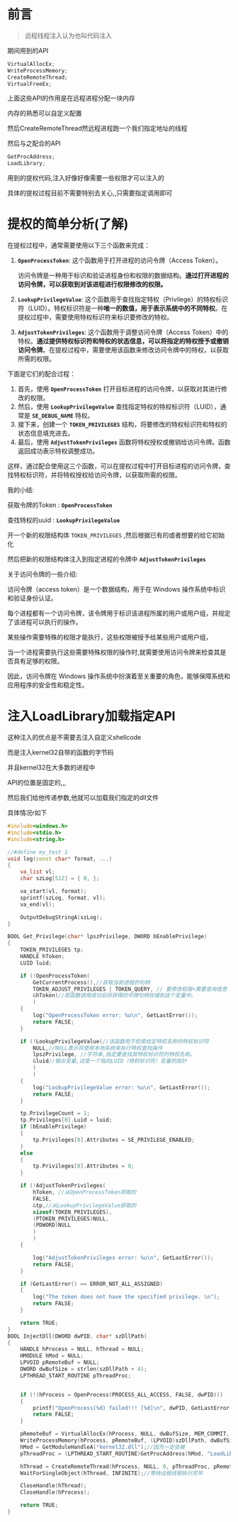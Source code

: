 # 前言



> 远程线程注入认为也叫代码注入



期间用到的API

```c++
VirtualAllocEx;
WriteProcessMemory;
CreateRemoteThread;
VirtualFreeEx;
```

上面这些API的作用是在远程进程分配一块内存

内存的熟悉可以自定义配置

然后CreateRemoteThread然远程进程跑一个我们指定地址的线程



然后与之配合的API

```c++
GetProcAddress;
LoadLibrary;
```

用到的提权代码,注入好像好像需要一些权限才可以注入的

具体的提权过程目前不需要特别去关心,,只需要指定调用即可

# 提权的简单分析(了解)



在提权过程中，通常需要使用以下三个函数来完成：

1. **`OpenProcessToken`**: 这个函数用于打开进程的访问令牌（Access Token）。

   访问令牌是一种用于标识和验证进程身份和权限的数据结构。**通过打开进程的访问令牌，可以获取到对该进程进行权限修改的权限。**

2. **`LookupPrivilegeValue`**: 这个函数用于查找指定特权（Privilege）的特权标识符（LUID）。特权标识符是一种**唯一的数值，用于表示系统中的不同特权**。在提权过程中，需要使用特权标识符来标识要修改的特权。

3. **`AdjustTokenPrivileges`**: 这个函数用于调整访问令牌（Access Token）中的特权。**通过提供特权标识符和特权的状态信息，可以将指定的特权授予或撤销访问令牌**。在提权过程中，需要使用该函数来修改访问令牌中的特权，以获取所需的权限。

下面是它们的配合过程：

1. 首先，使用 **`OpenProcessToken`** 打开目标进程的访问令牌，以获取对其进行修改的权限。
2. 然后，使用 **`LookupPrivilegeValue`** 查找指定特权的特权标识符（LUID），通常是 **`SE_DEBUG_NAME`** 特权。
3. 接下来，创建一个 **`TOKEN_PRIVILEGES`** 结构，将要修改的特权标识符和特权的状态信息填充进去。
4. 最后，使用 **`AdjustTokenPrivileges`** 函数将特权授权或撤销给访问令牌。函数返回成功表示特权调整成功。

这样，通过配合使用这三个函数，可以在提权过程中打开目标进程的访问令牌，查找特权标识符，并将特权授权给访问令牌，以获取所需的权限。

我的小结:

获取令牌的Token : **`OpenProcessToken`**

查找特权的uuid : **`LookupPrivilegeValue`**

开一个新的权限结构体 `TOKEN_PRIVILEGES` ,然后根据已有的或者想要的给它初始化

然后把新的权限结构体注入到指定进程的令牌中 **`AdjustTokenPrivileges`**

关于访问令牌的一些介绍:

访问令牌（access token）是一个数据结构，用于在 Windows 操作系统中标识和验证身份认证。

每个进程都有一个访问令牌，该令牌用于标识该进程所属的用户或用户组，并规定了该进程可以执行的操作。

某些操作需要特殊的权限才能执行，这些权限被授予给某些用户或用户组，

当一个进程需要执行这些需要特殊权限的操作时,就需要使用访问令牌来检查其是否具有足够的权限。

因此，访问令牌在 Windows 操作系统中扮演着至关重要的角色，能够保障系统和应用程序的安全性和稳定性。





# 注入LoadLibrary加载指定API

这种注入的优点是不需要去注入自定义shellcode

而是注入kernel32自带的函数的字节码

并且kernel32在大多数的进程中

API的位置是固定的,,,

然后我们给他传递参数,他就可以加载我们指定的dll文件



具体情况r如下

```c++
#include<windows.h>
#include<stdio.h>
#include<string.h>

//#define my_test 1
void log(const char* format, ...)
{
	va_list vl;
	char szLog[512] = { 0, };

	va_start(vl, format);
	sprintf(szLog, format, vl);
	va_end(vl);

	OutputDebugStringA(szLog);
}

BOOL Get_Privilege(char* lpszPrivilege, DWORD bEnablePrivilege)
{
	TOKEN_PRIVILEGES tp;
	HANDLE hToken;
	LUID luid;

	if (!OpenProcessToken(
		GetCurrentProcess(),//获取当前进程的句柄
		TOKEN_ADJUST_PRIVILEGES | TOKEN_QUERY, // 要修改权限+需要查询信息
		&hToken)//即函数调用成功后将获得的令牌句柄存储到这个变量中。
		)
	{
		log("OpenProcessToken error: %u\n", GetLastError());
		return FALSE;
	}

	if (!LookupPrivilegeValue(//该函数用于检索给定特权名称的特权标识符
		NULL,//NULL表示将使用本地系统来执行特权查找操作
		lpszPrivilege, //字符串,指定要查找其特权标识符的特权名称。
		&luid//输出变量,这是一个指向LUID（特权标识符）变量的指针
		)
		)
	{
		log("LookupPrivilegeValue error: %u\n", GetLastError());
		return FALSE;
	}

	tp.PrivilegeCount = 1;
	tp.Privileges[0].Luid = luid;
	if (bEnablePrivilege)
	{
		tp.Privileges[0].Attributes = SE_PRIVILEGE_ENABLED;
	}
	else
	{
		tp.Privileges[0].Attributes = 0;
	}

	if (!AdjustTokenPrivileges(
		hToken, //从OpenProcessToken获取的
		FALSE,
		&tp,//从LookupPrivilegeValue获取的
		sizeof(TOKEN_PRIVILEGES),
		(PTOKEN_PRIVILEGES)NULL,
		(PDWORD)NULL
		)
		)
	{

		log("AdjustTokenPrivileges error: %u\n", GetLastError());
		return FALSE;
	}

	if (GetLastError() == ERROR_NOT_ALL_ASSIGNED)
	{
		log("The token does not have the specified privilege. \n");
		return FALSE;
	}

	return TRUE;
}
BOOL InjectDll(DWORD dwPID, char* szDllPath)
{
	HANDLE hProcess = NULL, hThread = NULL;
	HMODULE hMod = NULL;
	LPVOID pRemoteBuf = NULL;
	DWORD dwBufSize = strlen(szDllPath + 4);
	LPTHREAD_START_ROUTINE pThreadProc;


	if (!(hProcess = OpenProcess(PROCESS_ALL_ACCESS, FALSE, dwPID)))
	{
		printf("OpenProcess(%d) failed!!! [%d]\n", dwPID, GetLastError());//这里为完全控制权限，即所有访问权限（读、写、执行等）
		return FALSE;
	}

	pRemoteBuf = VirtualAllocEx(hProcess, NULL, dwBufSize, MEM_COMMIT, PAGE_READWRITE);
	WriteProcessMemory(hProcess, pRemoteBuf, (LPVOID)szDllPath, dwBufSize, NULL);//往目标进程写入数据
	hMod = GetModuleHandleA("kernel32.dll");//因为一定会被
	pThreadProc = (LPTHREAD_START_ROUTINE)GetProcAddress(hMod, "LoadLibraryA");

	hThread = CreateRemoteThread(hProcess, NULL, 0, pThreadProc, pRemoteBuf, 0, NULL);//创建一个远程线程,指定了线程处理函数,线程参数(参数的地址是刚才在目标进程分配的)
	WaitForSingleObject(hThread, INFINITE);//等待远程线程执行完毕

	CloseHandle(hThread);
	CloseHandle(hProcess);

	return TRUE;
}
```







